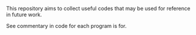 This repository aims to collect useful codes that may be used for reference in
future work.

See commentary in code for each program is for.
